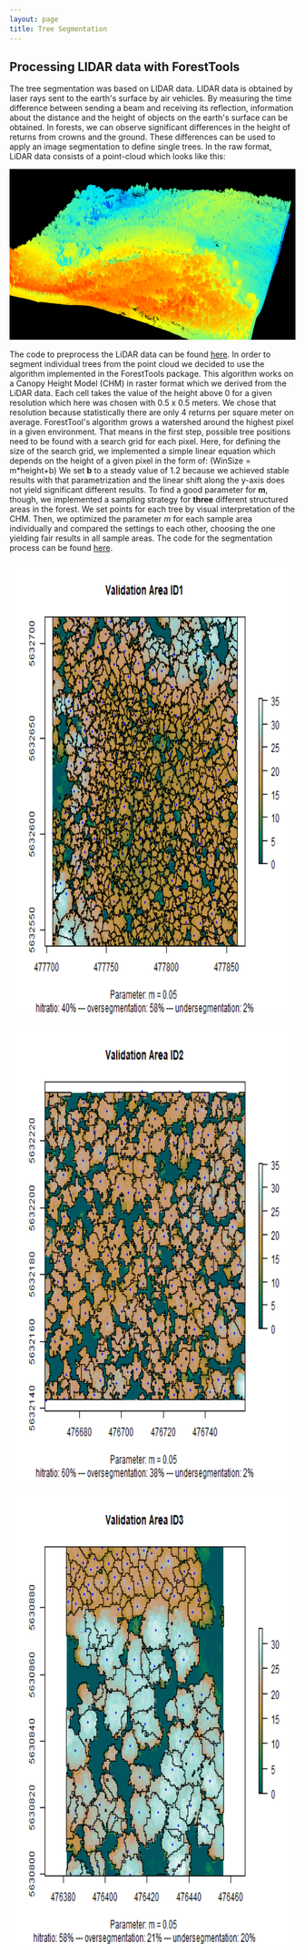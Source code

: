 ```yaml
---
layout: page
title: Tree Segmentation
---
```


## Processing LIDAR data with ForestTools

The tree segmentation was based on LIDAR data. LIDAR data is obtained by laser rays sent to the earth's surface by air vehicles. By measuring the time difference between sending a beam and receiving its reflection, information about the distance and the height of objects on the earth's surface can be obtained. In forests, we can observe significant differences in the height of returns from crowns and the ground. These differences can be used to apply an image segmentation to define single trees. In the raw format, LiDAR data consists of a point-cloud which looks like this:

<img src="../assets/images/las_file.PNG" alt="Kitten"
	title="LIDAR Point Cloud" width="600" height="300" />

The code to preprocess the LiDAR data can be found [here](https://github.com/goergen95/mof_caldern/blob/master/src/004_lidar_preprocess.R). In order to segment individual trees from the point cloud we decided to use the algorithm implemented in the ForestTools package. This algorithm works on a Canopy Height Model (CHM) in raster format which we derived from the LiDAR data. Each cell takes the value of the height above 0 for a given resolution which here was chosen with 0.5 x 0.5 meters. We chose that resolution because statistically there are only 4 returns per square meter on average. ForestTool's algorithm grows a watershed around the highest pixel in a given environment. That means in the first step, possible tree positions need to be found with a search grid for each pixel. Here, for defining the size of the search grid, we implemented a simple linear equation which depends on the height of a given pixel in the form of: \(WinSize = m*height+b\) We set **b** to a steady value of 1.2 because we achieved stable results with that parametrization and the linear shift along the y-axis does not yield significant different results. To find a good parameter for **m**, though, we implemented a sampling strategy for **three** different structured areas in the forest. We set points for each tree by visual interpretation of the CHM. Then, we optimized the parameter $m$ for each sample area individually and compared the settings to each other, choosing the one yielding fair results in all sample areas. The code for the segmentation process can be found [here](https://github.com/goergen95/mof_caldern/blob/master/src/007_tree_seg_validation.R).

<img src="../assets/images/seg_area_1.gif" alt="Kitten"
	title="Validation Area 1" width="800" height="800" />

<img src="../assets/images/seg_area_2.gif" alt="Kitten"
	title="Validation Area 2" width="800" height="800" />



<img src="../assets/images/seg_area_3.gif" alt="Kitten"
	title="Validation Area 3" width="800" height="800" />